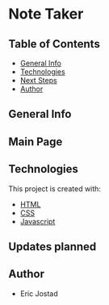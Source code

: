 # Note Taker

## Table of Contents
- [General Info](#general-info)
- [Technologies](#technologies)
- [Next Steps](#next-Steps)
- [Author](#author)

## General Info


## Main Page


## Technologies
This project is created with:
- [HTML](https://html.com/)
- [CSS](https://www.w3.org/Style/CSS/Overview.en.html)
- [Javascript](https://www.javascript.com/)

## Updates planned


## Author
- Eric Jostad